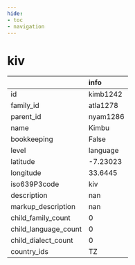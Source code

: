 ```yaml
---
hide:
- toc
- navigation
---
```

# kiv
|                      | info     |
|:---------------------|:---------|
| id                   | kimb1242 |
| family_id            | atla1278 |
| parent_id            | nyam1286 |
| name                 | Kimbu    |
| bookkeeping          | False    |
| level                | language |
| latitude             | -7.23023 |
| longitude            | 33.6445  |
| iso639P3code         | kiv      |
| description          | nan      |
| markup_description   | nan      |
| child_family_count   | 0        |
| child_language_count | 0        |
| child_dialect_count  | 0        |
| country_ids          | TZ       |